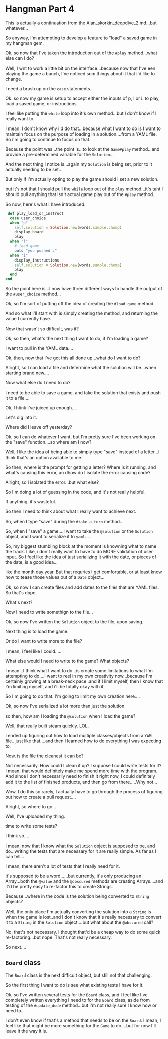 # Hangman Part 4
This is actually a continuation from the Alan_skorkin_deepdive_2.md...but whatever...

So anyway, I'm attempting to develop a feature to "load" a saved game in my hangman gem. 

Ok, so now that I've taken the introduction out of the `#play` method...what else can I do? 

Well, I wnt to work a little bit on the interface...because now that I've een playing the game a bunch, I've noticed som things about it that i'd like to change. 

I need a brush up on the `case` statements...

Ok. so now my game is setup to accept either the inputs of p, l or i. to play, load a saved game, or instructions. 

I feel like putting the `while` loop into it's own method...but I don't know if I really want to. 

I mean, I don't know why i'd do that...because what I want to do is I want to maintain focus on the purpose of loading in a solution....from a YAML file. So i'm going to continue to focus on that. 

Because the point was...the point is...to look at the `Game#play` method...and provide a pre-determined variable for the `Solution`...

And the next thing I notice is...again my `Solution` is being set, prior to it actually needing to be set...

But only if I'm actually opting to play the game should I set a new solution. 

but it's not that I should pull the `while` loop out of the `play` method...it's taht I should pull anything that isn't actual game play out of the `#play` method...

So now, here's what I have introduced: 

```ruby
 def play_load_or_instruct
  case user_choice
  when "p"
    self.solution = Solution.new(words.sample.chomp)
    display_board
    play
  when "l"
    # load_game
    puts "you pushed L"
  when "i"
    display_instructions
    self.solution = Solution.new(words.sample.chomp)
    play
  end
end
```

So the point here is...I now have three different ways to handle the output of the `#user_choice` method...

Ok, so I'm sort of putting off the idea of creating the `#load_game` method.

And so what I'll start with is simply creating the method, and returning the value I currently have. 

Now that wasn't so difficult, was it? 

Ok, so then, what's the next thing I want to do, if I'm loading a game? 

I want to pull in the YAML data....

Ok, then, now that I've got this all done up...what do I want to do? 

Alright, so I can load a file and determine what the solution will be...when starting brand new....

Now what else do I need to do? 

I need to be able to save a game, and take the solution that exists and push it to a file....

Ok, I htink I've juiced up enough....

Let's dig into it. 

Where did I leave off yesterday? 

Ok, so I can do whatever I want, but I'm pretty sure I've been working on the "save" function....so where am I now? 

Well, I like the idea of being able to simply type "save" instead of a letter...I think that's an option available to me. 

So then, where is the prompt for getting a letter? Where is it running, and what's causing this error, an dhow do I isolate the  error causing code? 

Alright, so I isolated the error...but what else? 

So I'm doing a lot of guessing in the code, and it's not really helpful. 

If anything, it's wasteful. 

So then I need to think about what I really want to achieve next. 

So, when I type "save" during the `#take_a_turn` method...

So, when I "save" a game....I want to take the `@solution` or the `Solution` object, and I want to serialize it to `yaml`....

So, my biggest stumbling block at the moment is knowning what to name the track. Like, i don't really want to have to do MORE validation of user input. So I feel like the idea of just serializing it with the date, or pieces of the date, is a good idea...

like the month day year. But that requries I get comfortable, or at least know how to tease those values out of a `Date` object...

Ok, so now I can create files and add dates to the files that are YAML files. So that's dope. 

What's next? 

Now I need to write somethign to the file...

Ok, so now I've written the `Solution` object to the file, upon saving. 

Next thing is to load the game. 

Or do I want to write more to the file? 

I mean, i feel like I could.....

What else would I need to write to the game? What objects? 

I mean...I think what I want to do...is create some limitations to what I'm attempting to do....I want to reel in my own creativity now...because I'm certainly growing at a break-neck pace..and if I limit myself, then I know that I'm limiting myself, and i'll be totally okay with it. 

So I'm going to do that. I'm going to limit my own creation here....

Ok, so now I've serialized a lot more than just the solution. 

so then, how am I loading the `@solution` when I load the game? 

Well, that really built steam quickly. LOL. 

I ended up figuring out how to load multiple classes/objects from a `YAML` file...just like that....and then I learned how to do everything I was expecting to. 

Now, is the file the cleanest it can be? 

Not necessarily. How could I clean it up? I suppose I could write tests for it? I mean, that would definitely make me spend more time with the program. And since I don't necessarily need to finish it right now, I could definitely add it to the list of finished products, and then go from there.....Why not...

Wow, I do this so rarely, I actually have to go through the process of figuring out how to create a pull request....

Alright, so where to go...

Well, I've uploaded my thing. 

time to write some tests? 

I think so....

I mean, now that I know what the `Solution` object is supposed to be, and do...writing the tests that are necessary for it are really simple. As far as I can tell...

I mean, there aren't a lot of tests that I really need for it. 

It's supposed to be a word......but currently, it's only producing an Array...both the `@value` and the `@obscured` methods are creating Arrays....and it'd be pretty easy to re-factor this to create Strings. 

Because...where in the code is the solution being converted to `String` objects? 

Well, the only place I'm actually converting the solution into a `String` is when the game is lost..and I don't know that it's really necessary to convert it to a `String` in the `Solution` object....but what about the `@obscured` call? 

No, that's not necessary. I thought that'd be a cheap way to do some quick re-factoring...but nope. That's not really necessary. 

So next....

## `Board` class
The `Board` class is the next difficult object, but still not that challenging. 

So the first thing I want to do is see what existing tests I have for it. 

Ok, so I've written several tests for the `Board` class, and I feel like I've completely written everything I need to for the `Board` class, aside from testing of the `#update_dude` method...but I'm not really sure I know how or need to. 

I don't even know if that's a method that needs to be on the `Board`. I mean, I feel like that might be more something for the `Game` to do....but for now I'll leave it the way it is. 